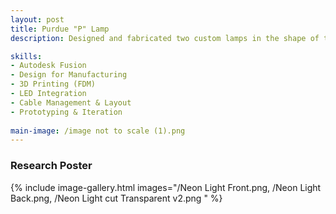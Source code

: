 ```yaml
---
layout: post
title: Purdue "P" Lamp
description: Designed and fabricated two custom lamps in the shape of the Purdue University logo, integrating LED light strips to create an illuminated display. The enclosure was modeled in Fusion 360 and optimized for strength, light diffusion, and cable management before being fabricated using FDM 3D printing. LED strips were measured, cut, and installed within the housing, with attention to electrical connections. This project combined additive manufacturing, electronics integration, and creative design to produce two functional decorative lamps with a clean, professional finish. 

skills: 
- Autodesk Fusion 
- Design for Manufacturing 
- 3D Printing (FDM)
- LED Integration
- Cable Management & Layout
- Prototyping & Iteration
  
main-image: /image not to scale (1).png
---
```


### Research Poster
{% include image-gallery.html images="/Neon Light Front.png, /Neon Light Back.png, /Neon Light cut Transparent v2.png " %} 
